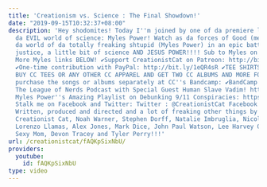 ```yaml
---
title: 'Creationism vs. Science : The Final Showdown!'
date: "2019-09-15T10:32:37+08:00"
description: 'Hey shodomites! Today I''m joined by one of da premiere leaders within
  da EVIL world of science: Myles Power! Watch as da forces of Good (me) clash with
  da world of da totally freaking shtupid (Myles Power) in an epic battle of truth,
  justice, a little bit of science AND JESUS POWER!!!! Sub to Myles on Youtube: https://www.youtube.com/user/powerm1985/videos
  More Myles links BELOW! ✔Support CreationistCat on Patreon: http://bit.ly/1ASeYOt
  ✔One-time contribution with PayPal: http://bit.ly/1eQR4sR ✔TEE SHIRTS: https://teespring.com/stores/creationist-cat
  BUY CC TEES OR ANY OTHER CC APPAREL AND GET TWO CC ALBUMS AND MORE FOR FREE! Or
  purchase the songs or albums separately at CC''s Bandcamp: ✔BandCamp! https://creationistcat.bandcamp.com/album/creationist-cat-presents-an-alt-right-christmas
  The League of Nerds Podcast with Special Guest Human Slave Vadim! https://www.youtube.com/watch?v=QFsDwrRmj_4
  Myles Power''s Amazing Playlist on Debunking 9/11 Conspiracies: https://www.youtube.com/watch?v=wbjYoINw5oI&list=PLPuNXUqn1qPCPRGzUKeaY-rw-rdmMd4Ww
  Stalk me on Facebook and Twitter: Twitter : @CreationistCat Facebook : CreationistCat
  Written, produced and directed and a lot of freaking other things by Vadim Newquist,
  Creationist Cat, Noah Warner, Stephen Dorff, Natalie Imbruglia, Nicolette Sheridan,
  Lorenzo Llamas, Alex Jones, Mark Dice, John Paul Watson, Lee Harvey Oswald, Your
  Sexy Mom, Devon Tracey and Tyler Perry!!!'
url: /creationistcat/fAQKpSixNbU/
providers:
  youtube:
    id: fAQKpSixNbU
type: video
---
```


